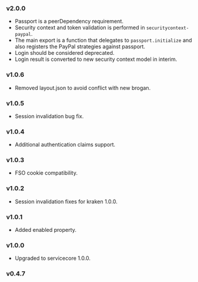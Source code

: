 ### v2.0.0

* Passport is a peerDependency requirement.
* Security context and token validation is performed in `securitycontext-paypal`.
* The main export is a function that delegates to `passport.initialize` and also registers the PayPal strategies against passport.
* Login should be considered deprecated.
* Login result is converted to new security context model in interim.

### v1.0.6

* Removed layout.json to avoid conflict with new brogan.

### v1.0.5

* Session invalidation bug fix.

### v1.0.4

* Additional authentication claims support.

### v1.0.3

* FSO cookie compatibility.

### v1.0.2

* Session invalidation fixes for kraken 1.0.0.

### v1.0.1

* Added enabled property.

### v1.0.0

* Upgraded to servicecore 1.0.0.

### v0.4.7
